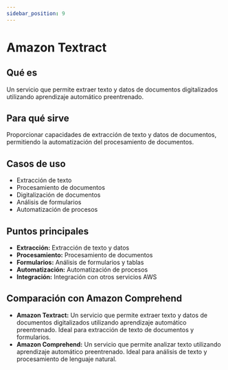 ```yaml
---
sidebar_position: 9
---
```


# Amazon Textract

## Qué es
Un servicio que permite extraer texto y datos de documentos digitalizados utilizando aprendizaje automático preentrenado.

## Para qué sirve
Proporcionar capacidades de extracción de texto y datos de documentos, permitiendo la automatización del procesamiento de documentos.

## Casos de uso
- Extracción de texto
- Procesamiento de documentos
- Digitalización de documentos
- Análisis de formularios
- Automatización de procesos

## Puntos principales
- **Extracción:** Extracción de texto y datos
- **Procesamiento:** Procesamiento de documentos
- **Formularios:** Análisis de formularios y tablas
- **Automatización:** Automatización de procesos
- **Integración:** Integración con otros servicios AWS

## Comparación con Amazon Comprehend
- **Amazon Textract:** Un servicio que permite extraer texto y datos de documentos digitalizados utilizando aprendizaje automático preentrenado. Ideal para extracción de texto de documentos y formularios.
- **Amazon Comprehend:** Un servicio que permite analizar texto utilizando aprendizaje automático preentrenado. Ideal para análisis de texto y procesamiento de lenguaje natural. 